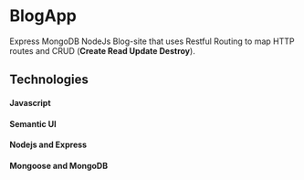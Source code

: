 # BlogApp <br/> 
Express MongoDB NodeJs Blog-site that uses Restful Routing to map HTTP routes and CRUD (**Create Read Update Destroy**).
## Technologies <br/>
#### Javascript <br/>
#### Semantic UI <br/>
#### Nodejs and Express <br/>
#### Mongoose and MongoDB
